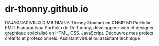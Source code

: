 # dr-thonny.github.io
RAJAONARIVELO DIMBINIAINA Thonny Etudiant en CNMP M1 Portfolio EMIT Fianarantsoa
Portfolio de Dr-Thonny, développeur web et designer graphique spécialisé en HTML, CSS, JavaScript. Découvrez mes projets créatifs et professionnels.
Assistant virtuel ou assistant technique
